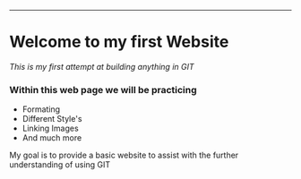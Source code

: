 ---
# Welcome to my first Website 
_This is my first attempt at building anything in GIT_


### Within this web page we will be practicing 
* Formating
* Different Style's
* Linking Images
* And much more 


My goal is to provide a basic website to assist with the further understanding of using GIT 
